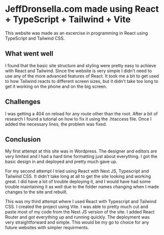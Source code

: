 # JeffDronsella.com made using React + TypeScript + Tailwind + Vite

This website was made as an excercise in programming in React using TypeScript and Tailwind CSS.

## What went well

I found that the basic site structure and styling were pretty easy to achieve with React and Tailwind.  Since the website is very simple I didn't need to use any of the more advanced features of React.  It took me a bit to get used to how Tailwind reacts to different screen sizes, but it didn't take too long to get it working on the phone and on the big screen.

## Challenges

I was getting a 404 on reload for any route other than the root.  After a bit of research I found a tutorial on how to fix it using the .htaccess file.  Once I added the necessary lines, the problem was fixed.

## Conclusion

My first attempt at this site was in Wordpress.  The designer and editors are very limited and I had a hard time formatting just about everything.  I got the basic design in and deployed and pretty much gave up.  

For my second attempt I tried using React with Next JS, Typescript and Tailwind CSS.  It didn't take long at all to get the site looking and working great.  I did have a lot of trouble deploying it, and I would have had some trouble maintaining it as well due to the folder names changing when I made changes to the site and rebuilt.

This was my third attempt where I used React with Typescript and Tailwind CSS.  I created the project using Vite.  I was able to pretty much cut and paste most of my code from the Next JS version of the site.  I added React Router and got everything up and running quickly.  The deployment was very straightforward and simple.  This would be my go to choice for any future websites with simpler requirments.
